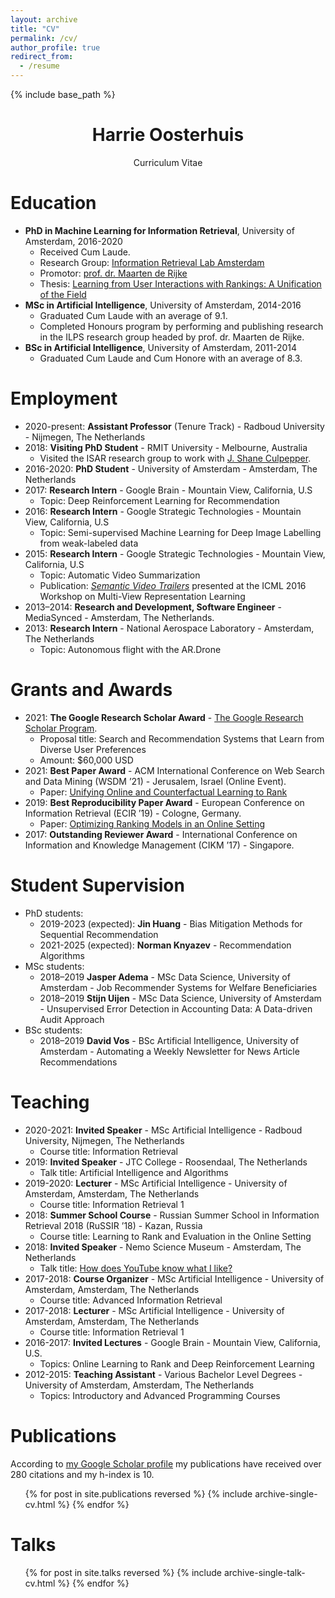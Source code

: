 ```yaml
---
layout: archive
title: "CV"
permalink: /cv/
author_profile: true
redirect_from:
  - /resume
---
```


{% include base_path %}

<h1 style="text-align: center;"> Harrie Oosterhuis </h1>
<p style="text-align: center;"> Curriculum Vitae  </p>

Education
======
* **PhD in Machine Learning for Information Retrieval**, University of Amsterdam, 2016-2020
  * Received Cum Laude.
  * Research Group: [Information Retrieval Lab Amsterdam](https://irlab.science.uva.nl/)
  * Promotor: [prof. dr. Maarten de Rijke](https://staff.fnwi.uva.nl/m.derijke/)
  * Thesis: [Learning from User Interactions with Rankings: A Unification of the Field](../publication/2021-phd-thesis)
* **MSc in Artificial Intelligence**, University of Amsterdam, 2014-2016
  * Graduated Cum Laude with an average of 9.1.
  * Completed Honours program by performing and publishing research in the ILPS research group headed by prof. dr. Maarten de Rijke.
* **BSc in Artificial Intelligence**, University of Amsterdam, 2011-2014
  * Graduated Cum Laude and Cum Honore with an average of 8.3.

Employment
======
* 2020-present: **Assistant Professor** (Tenure Track) - Radboud University - Nijmegen, The Netherlands
* 2018: **Visiting PhD Student** - RMIT University - Melbourne, Australia
  * Visited the ISAR research group to work with [J. Shane Culpepper](http://culpepper.io/).
* 2016-2020: **PhD Student** - University of Amsterdam - Amsterdam, The Netherlands
* 2017: **Research Intern** - Google Brain - Mountain View, California, U.S
  * Topic: Deep Reinforcement Learning for Recommendation
* 2016: **Research Intern** - Google Strategic Technologies - Mountain View, California, U.S
  * Topic: Semi-supervised Machine Learning for Deep Image Labelling from weak-labeled data
* 2015: **Research Intern** - Google Strategic Technologies - Mountain View, California, U.S
  * Topic: Automatic Video Summarization
  * Publication: *[Semantic Video Trailers](../publication/2016-trailers)* presented at the ICML 2016 Workshop on Multi-View Representation Learning
* 2013–2014: **Research and Development, Software Engineer** - MediaSynced - Amsterdam, The Netherlands.
* 2013: **Research Intern** - National Aerospace Laboratory - Amsterdam, The Netherlands
  * Topic: Autonomous flight with the AR.Drone

Grants and Awards
======
* 2021: **The Google Research Scholar Award** - [The Google Research Scholar Program](https://research.google/outreach/research-scholar-program/recipients/).
  * Proposal title: Search and Recommendation Systems that Learn from Diverse User Preferences
  * Amount: $60,000 USD
* 2021: **Best Paper Award** - ACM International Conference on Web Search and Data Mining (WSDM ’21) - Jerusalem, Israel (Online Event).
  * Paper: [Unifying Online and Counterfactual Learning to Rank](../publication/2021-unifying)
* 2019: **Best Reproducibility Paper Award** - European Conference on Information Retrieval (ECIR ’19) - Cologne, Germany.
  * Paper: [Optimizing Ranking Models in an Online Setting](../publication/2019-oltr-comparison)
* 2017: **Outstanding Reviewer Award** - International Conference on Information and Knowledge Management (CIKM ’17) - Singapore.


Student Supervision
======
* PhD students:
  * 2019-2023 (expected): **Jin Huang** - Bias Mitigation Methods for Sequential Recommendation
  * 2021-2025 (expected): **Norman Knyazev** - Recommendation Algorithms
* MSc students:
  * 2018–2019 **Jasper Adema** - MSc Data Science, University of Amsterdam - Job Recommender Systems for Welfare Beneficiaries
  * 2018–2019 **Stijn Uijen** - MSc Data Science, University of Amsterdam - Unsupervised Error Detection in Accounting Data: A Data-driven Audit Approach
* BSc students:
  * 2018–2019 **David Vos** - BSc Artificial Intelligence, University of Amsterdam - Automating a Weekly Newsletter for News Article Recommendations

Teaching
======
* 2020-2021: **Invited Speaker** - MSc Artificial Intelligence - Radboud University, Nijmegen, The Netherlands
  * Course title: Information Retrieval
* 2019: **Invited Speaker** - JTC College - Roosendaal, The Netherlands
  * Talk title: Artificial Intelligence and Algorithms
* 2019-2020: **Lecturer** - MSc Artificial Intelligence - University of Amsterdam, Amsterdam, The Netherlands
  * Course title: Information Retrieval 1
* 2018: **Summer School Course** - Russian Summer School in Information Retrieval 2018 (RuSSIR ’18) - Kazan, Russia
  * Course title: Learning to Rank and Evaluation in the Online Setting
* 2018: **Invited Speaker** - Nemo Science Museum - Amsterdam, The Netherlands
  * Talk title: [How does YouTube know what I like?](https://www.nemosciencemuseum.nl/nl/wat-is-er-te-doen/activiteiten/kinderlezingen/hoe-weet-youtube-wat-ik-leuk-vind/)
* 2017-2018: **Course Organizer** - MSc Artificial Intelligence - University of Amsterdam, Amsterdam, The Netherlands
  * Course title: Advanced Information Retrieval
* 2017-2018: **Lecturer** - MSc Artificial Intelligence - University of Amsterdam, Amsterdam, The Netherlands
  * Course title: Information Retrieval 1
* 2016-2017: **Invited Lectures** - Google Brain - Mountain View, California, U.S.
  * Topics: Online Learning to Rank and Deep Reinforcement Learning
* 2012-2015: **Teaching Assistant** - Various Bachelor Level Degrees - University of Amsterdam, Amsterdam, The Netherlands
  * Topics: Introductory and Advanced Programming Courses


Publications
======
According to [my Google Scholar profile](https://scholar.google.com/citations?user=e9JynrAAAAAJ) my publications have received over 280 citations and my h-index is 10.
  <ul>{% for post in site.publications reversed %}
    {% include archive-single-cv.html %}
  {% endfor %}</ul>

  
Talks
======
  <ul>{% for post in site.talks reversed %}
    {% include archive-single-talk-cv.html %}
  {% endfor %}</ul>
  
<!-- 
Teaching
======
  <ul>{% for post in site.teaching %}
    {% include archive-single-cv.html %}
  {% endfor %}</ul>
  
Service and leadership
======
* Currently signed in to 43 different slack teams -->

